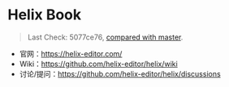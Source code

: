 # Helix Book

> Last Check: 5077ce76, [compared with master].

[compared with master]: https://github.com/helix-editor/helix/compare/5077ce76..master

* 官网：<https://helix-editor.com/>
* Wiki：<https://github.com/helix-editor/helix/wiki>
* 讨论/提问：<https://github.com/helix-editor/helix/discussions>
